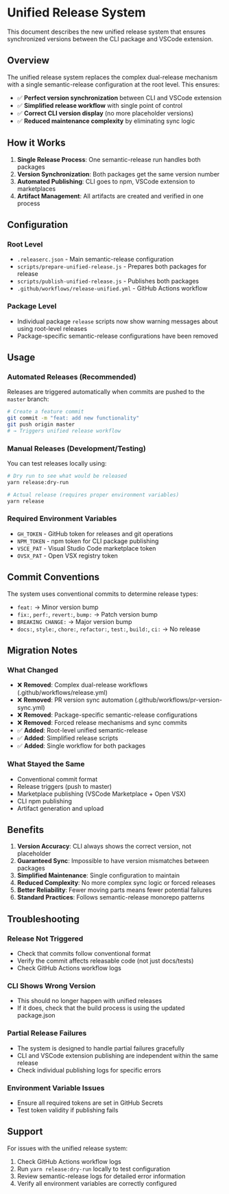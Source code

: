 # Unified Release System

This document describes the new unified release system that ensures synchronized versions between the CLI package and VSCode extension.

## Overview

The unified release system replaces the complex dual-release mechanism with a single semantic-release configuration at the root level. This ensures:

- ✅ **Perfect version synchronization** between CLI and VSCode extension
- ✅ **Simplified release workflow** with single point of control
- ✅ **Correct CLI version display** (no more placeholder versions)
- ✅ **Reduced maintenance complexity** by eliminating sync logic

## How it Works

1. **Single Release Process**: One semantic-release run handles both packages
2. **Version Synchronization**: Both packages get the same version number
3. **Automated Publishing**: CLI goes to npm, VSCode extension to marketplaces
4. **Artifact Management**: All artifacts are created and verified in one process

## Configuration

### Root Level
- `.releaserc.json` - Main semantic-release configuration
- `scripts/prepare-unified-release.js` - Prepares both packages for release
- `scripts/publish-unified-release.js` - Publishes both packages
- `.github/workflows/release-unified.yml` - GitHub Actions workflow

### Package Level
- Individual package `release` scripts now show warning messages about using root-level releases
- Package-specific semantic-release configurations have been removed

## Usage

### Automated Releases (Recommended)
Releases are triggered automatically when commits are pushed to the `master` branch:

```bash
# Create a feature commit
git commit -m "feat: add new functionality"
git push origin master
# → Triggers unified release workflow
```

### Manual Releases (Development/Testing)
You can test releases locally using:

```bash
# Dry run to see what would be released
yarn release:dry-run

# Actual release (requires proper environment variables)
yarn release
```

### Required Environment Variables
- `GH_TOKEN` - GitHub token for releases and git operations
- `NPM_TOKEN` - npm token for CLI package publishing
- `VSCE_PAT` - Visual Studio Code marketplace token
- `OVSX_PAT` - Open VSX registry token

## Commit Conventions

The system uses conventional commits to determine release types:

- `feat:` → Minor version bump
- `fix:`, `perf:`, `revert:`, `bump:` → Patch version bump
- `BREAKING CHANGE:` → Major version bump
- `docs:`, `style:`, `chore:`, `refactor:`, `test:`, `build:`, `ci:` → No release

## Migration Notes

### What Changed
- ❌ **Removed**: Complex dual-release workflows (.github/workflows/release.yml)
- ❌ **Removed**: PR version sync automation (.github/workflows/pr-version-sync.yml)
- ❌ **Removed**: Package-specific semantic-release configurations
- ❌ **Removed**: Forced release mechanisms and sync commits
- ✅ **Added**: Root-level unified semantic-release
- ✅ **Added**: Simplified release scripts
- ✅ **Added**: Single workflow for both packages

### What Stayed the Same
- Conventional commit format
- Release triggers (push to master)
- Marketplace publishing (VSCode Marketplace + Open VSX)
- CLI npm publishing
- Artifact generation and upload

## Benefits

1. **Version Accuracy**: CLI always shows the correct version, not placeholder
2. **Guaranteed Sync**: Impossible to have version mismatches between packages
3. **Simplified Maintenance**: Single configuration to maintain
4. **Reduced Complexity**: No more complex sync logic or forced releases
5. **Better Reliability**: Fewer moving parts means fewer potential failures
6. **Standard Practices**: Follows semantic-release monorepo patterns

## Troubleshooting

### Release Not Triggered
- Check that commits follow conventional format
- Verify the commit affects releasable code (not just docs/tests)
- Check GitHub Actions workflow logs

### CLI Shows Wrong Version
- This should no longer happen with unified releases
- If it does, check that the build process is using the updated package.json

### Partial Release Failures
- The system is designed to handle partial failures gracefully
- CLI and VSCode extension publishing are independent within the same release
- Check individual publishing logs for specific errors

### Environment Variable Issues
- Ensure all required tokens are set in GitHub Secrets
- Test token validity if publishing fails

## Support

For issues with the unified release system:
1. Check GitHub Actions workflow logs
2. Run `yarn release:dry-run` locally to test configuration
3. Review semantic-release logs for detailed error information
4. Verify all environment variables are correctly configured